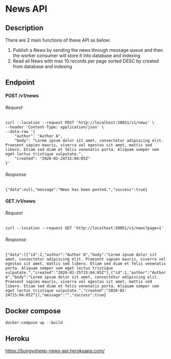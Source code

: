 # News API
## Description
There are 2 main functions of these API as below:
1. Publish a News by sending the news through message queue and then the worker consumer will store it into database and indexing
2. Read all News with max 10 records per page sorted DESC by created from database and indexing

## Endpoint
#### POST /v1/news
###### Request
```
curl --location --request POST 'http://localhost:50051/v1/news' \
--header 'Content-Type: application/json' \
--data-raw '{
    "author": "Author A",
    "body": "Lorem ipsum dolor sit amet, consectetur adipiscing elit. Praesent sapien mauris, viverra vel egestas sit amet, mattis sed libero. Etiam sed diam et felis venenatis porta. Aliquam semper sem eget lectus tristique vulputate.",
    "created": "2020-02-24T15:04:05Z"
}'
```
###### Response
```
{"data":null,"message":"News has been posted.","success":true}
```

#### GET /v1/news
###### Request
```
curl --location --request GET 'http://localhost:50051/v1/news?page=1'
```
###### Response
```
{"data":[{"id":2,"author":"Author B","body":"Lorem ipsum dolor sit amet, consectetur adipiscing elit. Praesent sapien mauris, viverra vel egestas sit amet, mattis sed libero. Etiam sed diam et felis venenatis porta. Aliquam semper sem eget lectus tristique vulputate.","created":"2020-02-25T15:04:05Z"},{"id":1,"author":"Author A","body":"Lorem ipsum dolor sit amet, consectetur adipiscing elit. Praesent sapien mauris, viverra vel egestas sit amet, mattis sed libero. Etiam sed diam et felis venenatis porta. Aliquam semper sem eget lectus tristique vulputate.","created":"2020-02-24T15:04:05Z"}],"message":"","success":true}
```

## Docker compose
```
docker-compose up --build
```

## Heroku
https://bungysheep-news-api.herokuapp.com/
